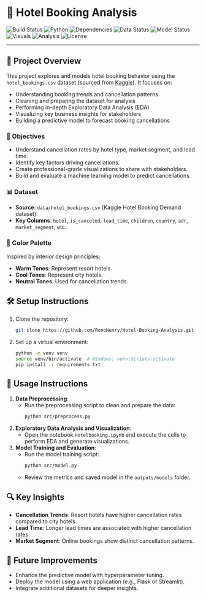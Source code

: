 # 🏨 Hotel Booking Analysis

![Build Status](https://img.shields.io/badge/build-passing-brightgreen)
![Python](https://img.shields.io/badge/python-3.8+-blue)
![Dependencies](https://img.shields.io/badge/dependencies-up%20to%20date-success)
![Data Status](https://img.shields.io/badge/data-cleaned-blue)
![Model Status](https://img.shields.io/badge/model-trained-green)
![Visuals](https://img.shields.io/badge/visualizations-created-orange)
![Analysis](https://img.shields.io/badge/analysis-creative-purple)
![License](https://img.shields.io/badge/license-MIT-lightgrey)

---

## 📌 Project Overview

This project explores and models hotel booking behavior using the `hotel_bookings.csv` dataset (sourced from [Kaggle](https://www.kaggle.com/datasets/jessemostipak/hotel-booking-demand)). It focuses on:

- Understanding booking trends and cancellation patterns  
- Cleaning and preparing the dataset for analysis  
- Performing in-depth Exploratory Data Analysis (EDA)  
- Visualizing key business insights for stakeholders  
- Building a predictive model to forecast booking cancellations  


### 🎯 Objectives
- Understand cancellation rates by hotel type, market segment, and lead time.
- Identify key factors driving cancellations.
- Create professional-grade visualizations to share with stakeholders.
- Build and evaluate a machine learning model to predict cancellations.

### 📊 Dataset
- **Source**: `data/hotel_bookings.csv` (Kaggle Hotel Booking Demand dataset).
- **Key Columns**: `hotel`, `is_canceled`, `lead_time`, `children`, `country`, `adr`, `market_segment`, etc.

### 🎨 Color Palette
Inspired by interior design principles:
- **Warm Tones**: Represent resort hotels.
- **Cool Tones**: Represent city hotels.
- **Neutral Tones**: Used for cancellation trends.

## 🛠️ Setup Instructions
1. Clone the repository:
   ```bash
   git clone https://github.com/RonoHenry/Hotel-Booking-Analysis.git
   ```
2. Set up a virtual environment:
   ```bash
   python -m venv venv
   source venv/bin/activate  # Windows: venv\Scripts\activate
   pip install -r requirements.txt
   ```

## 🚀 Usage Instructions
1. **Data Preprocessing**:
   - Run the preprocessing script to clean and prepare the data:
     ```bash
     python src/preprocess.py
     ```
2. **Exploratory Data Analysis and Visualization**:
   - Open the notebook `Hotelbooking.ipynb` and execute the cells to perform EDA and generate visualizations.
3. **Model Training and Evaluation**:
   - Run the model training script:
     ```bash
     python src/model.py
     ```
   - Review the metrics and saved model in the `outputs/models` folder.

## 🔍 Key Insights
- **Cancellation Trends**: Resort hotels have higher cancellation rates compared to city hotels.
- **Lead Time**: Longer lead times are associated with higher cancellation rates.
- **Market Segment**: Online bookings show distinct cancellation patterns.

## 🌟 Future Improvements
- Enhance the predictive model with hyperparameter tuning.
- Deploy the model using a web application (e.g., Flask or Streamlit).
- Integrate additional datasets for deeper insights.
